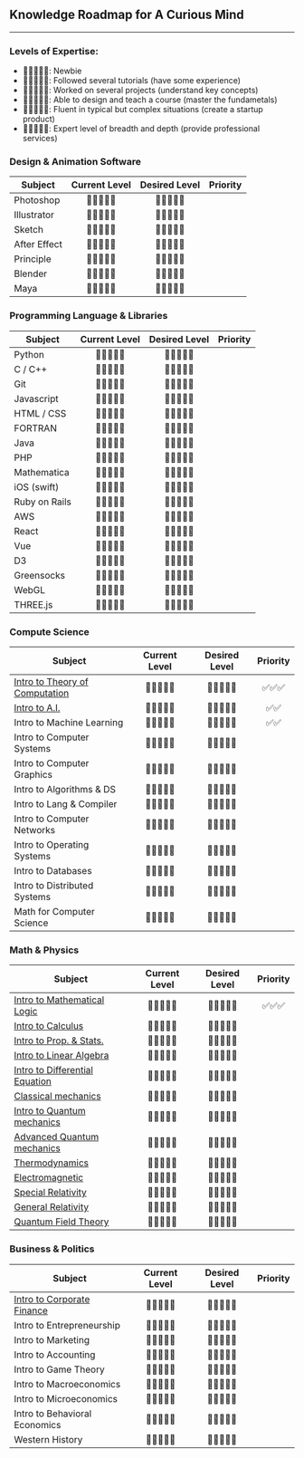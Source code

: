 ## Knowledge Roadmap for A Curious Mind

---

### Levels of Expertise:

- 🌚🌚🌚🌚🌚: Newbie
- 🌝🌚🌚🌚🌚: Followed several tutorials (have some experience)
- 🌝🌝🌚🌚🌚: Worked on several projects (understand key concepts)
- 🌝🌝🌝🌚🌚: Able to design and teach a course (master the fundametals)
- 🌝🌝🌝🌝🌚: Fluent in typical but complex situations (create a startup product)
- 🌝🌝🌝🌝🌝: Expert level of breadth and depth (provide professional services)

### Design & Animation Software

| Subject             |      Current Level      |  Desired Level |    Priority      |
|---------------------|:-----------------------:|:--------------:|:----------------:|
| Photoshop           |      🌝🌝🌚🌚🌚       |  🌝🌝🌝🌚🌚 |                  |
| Illustrator         |      🌝🌝🌚🌚🌚       |  🌝🌝🌝🌚🌚 |                  |
| Sketch              |      🌝🌝🌚🌚🌚       |  🌝🌝🌝🌚🌚 |                  |
| After Effect        |      🌝🌚🌚🌚🌚       |  🌝🌝🌚🌚🌚 |                  |
| Principle           |      🌝🌚🌚🌚🌚       |  🌝🌝🌚🌚🌚 |                  |
| Blender             |      🌚🌚🌚🌚🌚       |  🌝🌝🌚🌚🌚 |                  |
| Maya                |      🌚🌚🌚🌚🌚       |  🌝🌝🌚🌚🌚 |                  |

### Programming Language & Libraries

| Subject             |      Current Level      |  Desired Level |     Priority     |
|---------------------|:-----------------------:|:--------------:|:----------------:|
| Python              |      🌝🌝🌚🌚🌚       |  🌝🌝🌝🌚🌚 |                  |
| C / C++             |      🌝🌝🌚🌚🌚       |  🌝🌝🌝🌚🌚 |                  |
| Git                 |      🌝🌚🌚🌚🌚       |  🌝🌝🌚🌚🌚 |                  |
| Javascript          |      🌝🌝🌝🌚🌚       |  🌝🌝🌝🌚🌚 |                  |
| HTML / CSS          |      🌝🌝🌝🌚🌚       |  🌝🌝🌝🌚🌚 |                  |
| FORTRAN             |      🌝🌝🌚🌚🌚       |  🌝🌝🌚🌚🌚 |                  |
| Java                |      🌝🌝🌚🌚🌚       |  🌝🌝🌚🌚🌚 |                  |
| PHP                 |      🌝🌝🌚🌚🌚       |  🌝🌝🌚🌚🌚 |                  |
| Mathematica         |      🌝🌝🌚🌚🌚       |  🌝🌝🌝🌚🌚 |                  |
| iOS (swift)         |      🌝🌝🌚🌚🌚       |  🌝🌝🌚🌚🌚 |                  |
| Ruby on Rails       |      🌝🌝🌚🌚🌚       |  🌝🌝🌚🌚🌚 |                  |
| AWS                 |      🌝🌚🌚🌚🌚       |  🌝🌝🌚🌚🌚 |                  |
| React               |      🌝🌝🌚🌚🌚       |  🌝🌝🌚🌚🌚 |                  |
| Vue                 |      🌝🌚🌚🌚🌚       |  🌝🌝🌚🌚🌚 |                  |
| D3                  |      🌝🌝🌚🌚🌚       |  🌝🌝🌚🌚🌚 |                  |
| Greensocks          |      🌝🌝🌝🌚🌚       |  🌝🌝🌝🌚🌚 |                  |
| WebGL               |      🌝🌝🌚🌚🌚       |  🌝🌝🌝🌚🌚 |                  |
| THREE.js            |      🌝🌚🌚🌚🌚       |  🌝🌝🌝🌚🌚 |                  |


### Compute Science

| Subject                        |      Current Level      |  Desired Level |     Priority     |
|--------------------------------|:-----------------------:|:--------------:|:----------------:|
| [Intro to Theory of Computation](https://www.amazon.com/Introduction-Theory-Computation-Michael-Sipser/dp/113318779X/) |      🌝🌝🌚🌚🌚       |  🌝🌝🌝🌚🌚 |      ✅✅✅     |
| [Intro to A.I.](https://ocw.mit.edu/courses/electrical-engineering-and-computer-science/6-034-artificial-intelligence-fall-2010/)                                |      🌝🌚🌚🌚🌚       |  🌝🌝🌚🌚🌚 |      ✅✅       |
| Intro to Machine Learning      |      🌝🌚🌚🌚🌚       |  🌝🌝🌚🌚🌚 |      ✅✅       |
| Intro to Computer Systems      |      🌝🌝🌚🌚🌚       |  🌝🌝🌝🌚🌚 |                  |
| Intro to Computer Graphics     |      🌝🌝🌝🌚🌚       |  🌝🌝🌝🌚🌚 |                  |
| Intro to Algorithms & DS       |      🌝🌝🌚🌚🌚       |  🌝🌝🌚🌚🌚 |                  |
| Intro to Lang & Compiler       |      🌝🌝🌚🌚🌚       |  🌝🌝🌚🌚🌚 |                  |
| Intro to Computer Networks     |      🌝🌚🌚🌚🌚       |  🌝🌝🌚🌚🌚 |                  |
| Intro to Operating Systems     |      🌝🌚🌚🌚🌚       |  🌝🌝🌚🌚🌚 |                  |
| Intro to Databases             |      🌝🌚🌚🌚🌚       |  🌝🌝🌚🌚🌚 |                  |
| Intro to Distributed Systems   |      🌝🌚🌚🌚🌚       |  🌝🌝🌚🌚🌚 |                  |
| Math for Computer Science      |      🌝🌝🌚🌚🌚       |  🌝🌝🌚🌚🌚 |                  |

### Math & Physics

| Subject                        |      Current Level      |  Desired Level |     Priority     |
|--------------------------------|:-----------------------:|:--------------:|:----------------:|
| [Intro to Mathematical Logic](https://www.amazon.com/Mathematical-Introduction-Logic-Herbert-Enderton/dp/0122384520)    |      🌝🌝🌚🌚🌚       |  🌝🌝🌝🌚🌚 |      ✅✅✅     |
| [Intro to Calculus](https://www.amazon.com/Calculus-James-Stewart/dp/1285740629/)             |      🌝🌝🌚🌚🌚       |  🌝🌝🌚🌚🌚 |                  |
| [Intro to Prop. & Stats.](https://www.amazon.com/Probability-Statistics-4th-Morris-DeGroot-dp-0321500466/dp/0321500466/)        |      🌝🌝🌚🌚🌚       |  🌝🌝🌚🌚🌚 |                  |
| [Intro to Linear Algebra](https://www.amazon.com/Introduction-Linear-Algebra-Gilbert-Strang/dp/0980232775/)        |      🌝🌝🌚🌚🌚       |  🌝🌝🌚🌚🌚 |                  |
| [Intro to Differential Equation](https://ocw.mit.edu/courses/mathematics/18-03sc-differential-equations-fall-2011/index.htm) |      🌝🌝🌚🌚🌚       |  🌝🌝🌚🌚🌚 |                  |
| [Classical mechanics](https://www.amazon.com/Classical-Dynamics-Particles-Systems-Thornton/dp/0534408966/)             |      🌝🌚🌚🌚🌚       |  🌝🌝🌚🌚🌚 |                  |
| [Intro to Quantum mechanics](https://www.amazon.com/Quantum-Mechanics-Scientists-Engineers-Miller/dp/0521897831/)      |      🌝🌝🌚🌚🌚       |  🌝🌝🌝🌚🌚 |                  |
| [Advanced Quantum mechanics](https://www.amazon.com/Modern-Quantum-Mechanics-J-Sakurai-dp-1108422411/dp/1108422411/)      |      🌝🌝🌚🌚🌚       |  🌝🌝🌝🌚🌚 |                  |
| [Thermodynamics](https://www.amazon.com/Thermodynamics-Engineering-Yunus-Cengel-Dr/dp/0073398179)                 |      🌝🌝🌚🌚🌚       |  🌝🌝🌝🌚🌚 |                  |
| [Electromagnetic](https://www.amazon.com/Foundations-Electromagnetic-Theory-John-Reitz/dp/0321581741)               |      🌝🌚🌚🌚🌚       |  🌝🌝🌚🌚🌚 |                  |
| [Special Relativity](https://ocw.mit.edu/courses/physics/8-20-introduction-to-special-relativity-january-iap-2005/syllabus/)             |      🌝🌝🌚🌚🌚       |  🌝🌝🌚🌚🌚 |                  |
| [General Relativity](https://www.amazon.com/Spacetime-Geometry-Introduction-General-Relativity-ebook/dp/B07T9MCTWF/)             |      🌝🌚🌚🌚🌚       |  🌝🌝🌚🌚🌚 |                  |
| [Quantum Field Theory](https://www.amazon.com/Introduction-Quantum-Theory-Frontiers-Physics-ebook/dp/B07CYVPDQR/)           |      🌚🌚🌚🌚🌚       |  🌝🌝🌚🌚🌚 |                  |

### Business & Politics

| Subject                        |      Current Level      |  Desired Level |     Priority     |
|--------------------------------|:-----------------------:|:--------------:|:----------------:|
| [Intro to Corporate Finance](https://www.amazon.com/Principles-Corporate-Finance-Mcgraw-hill-Insurance-dp-1259144380/dp/1259144380/)     |      🌝🌝🌚🌚🌚       |  🌝🌝🌚🌚🌚 |                  |
| Intro to Entrepreneurship      |      🌝🌝🌚🌚🌚       |  🌝🌝🌚🌚🌚 |                  |
| Intro to Marketing             |      🌚🌚🌚🌚🌚       |  🌝🌝🌚🌚🌚 |                  |
| Intro to Accounting            |      🌚🌚🌚🌚🌚       |  🌝🌝🌚🌚🌚 |                  |
| Intro to Game Theory           |      🌚🌚🌚🌚🌚       |  🌝🌝🌚🌚🌚 |                  |
| Intro to Macroeconomics        |      🌚🌚🌚🌚🌚       |  🌝🌝🌚🌚🌚 |                  |
| Intro to Microeconomics        |      🌚🌚🌚🌚🌚       |  🌝🌝🌚🌚🌚 |                  |
| Intro to Behavioral Economics  |      🌚🌚🌚🌚🌚       |  🌝🌝🌚🌚🌚 |                  |
| Western History                |      🌝🌚🌚🌚🌚       |  🌝🌝🌚🌚🌚 |                  |